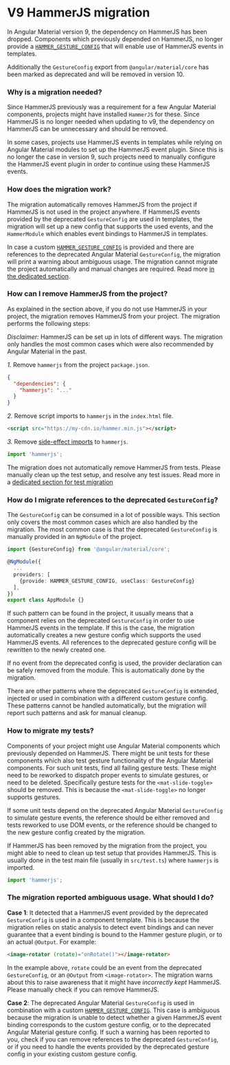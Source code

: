 # V9 HammerJS migration

In Angular Material version 9, the dependency on HammerJS has been dropped. Components which
previously depended on HammerJS, no longer provide a [`HAMMER_GESTURE_CONFIG`][1] that will
enable use of HammerJS events in templates.

Additionally the `GestureConfig` export from `@angular/material/core` has been marked as
deprecated and will be removed in version 10.

### Why is a migration needed?

Since HammerJS previously was a requirement for a few Angular Material components, projects might
have installed `HammerJS` for these. Since HammerJS is no longer needed when updating to v9, the
dependency on HammerJS can be unnecessary and should be removed.

In some cases, projects use HammerJS events in templates while relying on Angular Material
modules to set up the HammerJS event plugin. Since this is no longer the case in version 9,
such projects need to manually configure the HammerJS event plugin in order to continue using
these HammerJS events.

### How does the migration work?

The migration automatically removes HammerJS from the project if HammerJS is not used in the
project anywhere. If HammerJS events provided by the deprecated `GestureConfig` are used in
templates, the migration will set up a new config that supports the used events, and the
`HammerModule` which enables event bindings to HammerJS in templates.

In case a custom [`HAMMER_GESTURE_CONFIG`][1] is provided and there are references to the
deprecated Angular Material `GestureConfig`, the migration will print a warning about
ambiguous usage. The migration cannot migrate the project automatically and manual changes
are required. Read more [in the dedicated section](#The-migration-reported-ambiguous-usage-What-should-I-do).

### How can I remove HammerJS from the project?

As explained in the section above, if you do not use HammerJS in your project, the migration
removes HammerJS from your project. The migration performs the following steps:

_Disclaimer:_ HammerJS can be set up in lots of different ways. The migration only handles
the most common cases which were also recommended by Angular Material in the past.

*1\.* Remove `hammerjs` from the project `package.json`.
```json
{
  "dependencies": {
    "hammerjs": "..."
  }
}
```
*2\.* Remove script imports to `hammerjs` in the `index.html` file.
```html
<script src="https://my-cdn.io/hammer.min.js"></script>
```
*3\.* Remove [side-effect imports][2] to `hammerjs`.
```typescript
import 'hammerjs';
```

The migration does not automatically remove HammerJS from tests. Please manually clean up
the test setup, and resolve any test issues. Read more in a [dedicated section for test migration](#How-to-migrate-my-tests)

### How do I migrate references to the deprecated `GestureConfig`?

The `GestureConfig` can be consumed in a lot of possible ways. This section only covers the
most common cases which are also handled by the migration. The most common case is that the
deprecated `GestureConfig` is manually provided in an `NgModule` of the project.

```typescript
import {GestureConfig} from '@angular/material/core';

@NgModule({
  ...
  providers: [
    {provide: HAMMER_GESTURE_CONFIG, useClass: GestureConfig}
  ],
})
export class AppModule {}
```

If such pattern can be found in the project, it usually means that a component relies on the
deprecated `GestureConfig` in order to use HammerJS events in the template. If this is the case,
the migration automatically creates a new gesture config which supports the used HammerJS
events. All references to the deprecated gesture config will be rewritten to the newly created one.

If no event from the deprecated config is used, the provider declaration can be safely removed
from the module. This is automatically done by the migration.

There are other patterns where the deprecated `GestureConfig` is extended, injected or used
in combination with a different custom gesture config. These patterns cannot be handled
automatically, but the migration will report such patterns and ask for manual cleanup.

<a name="test-migration"></a>
### How to migrate my tests?

Components of your project might use Angular Material components which previously depended
on HammerJS. There might be unit tests for these components which also test gesture functionality
of the Angular Material components. For such unit tests, find all failing gesture tests. These
might need to be reworked to dispatch proper events to simulate gestures, or need to be deleted.
Specifically gesture tests for the `<mat-slide-toggle>` should be removed. This is because the
`<mat-slide-toggle>` no longer supports gestures.

If some unit tests depend on the deprecated Angular Material `GestureConfig` to simulate gesture
events, the reference should be either removed and tests reworked to use DOM events, or the
reference should be changed to the new gesture config created by the migration.

If HammerJS has been removed by the migration from the project, you might able to need to
clean up test setup that provides HammerJS. This is usually done in the test main file (usually
in `src/test.ts`) where `hammerjs` is imported.

```typescript
import 'hammerjs';
```

<a name="what-to-do-ambiguous-usage"></a>
### The migration reported ambiguous usage. What should I do?

**Case 1**: It detected that a HammerJS event provided by the deprecated `GestureConfig` is
used in a component template. This is because the migration relies on static analysis to detect
event bindings and can never guarantee that a event binding is bound to the Hammer gesture
plugin, or to an actual `@Output`. For example:

```html
<image-rotator (rotate)="onRotate()"></image-rotator>
```

In the example above, `rotate` could be an event from the deprecated `GestureConfig`, or an
`@Output` from `<image-rotator>`. The migration warns about this to raise awareness that it
might have _incorrectly kept_ HammerJS. Please manually check if you can remove HammerJS.

**Case 2**: The deprecated Angular Material `GestureConfig` is used in combination with a
custom [`HAMMER_GESTURE_CONFIG`][1]. This case is ambiguous because the migration is unable
to detect whether a given HammerJS event binding corresponds to the custom gesture config, or to
the deprecated Angular Material gesture config. If such a warning has been reported to you, check
if you can remove references to the deprecated `GestureConfig`, or if you need to handle the events
provided by the deprecated gesture config in your existing custom gesture config.

[1]: https://v9.angular.io/api/platform-browser/HammerGestureConfig
[2]: https://developer.mozilla.org/en-US/docs/Web/JavaScript/Reference/Statements/import#Import_a_module_for_its_side_effects_only
